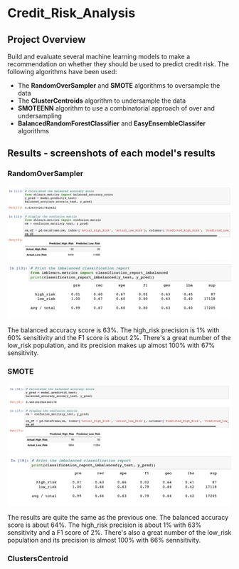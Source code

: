 # Credit_Risk_Analysis

## Project Overview
Build and evaluate several machine learning models to make a recommendation on whether they should be used to predict credit risk. The following algorithms have been used:

* The **RandomOverSampler** and **SMOTE** algorithms to oversample the data
* The **ClusterCentroids** algorithm to undersample the data
* **SMOTEENN** algorithm to use a combinatorial approach of over and undersampling
* **BalancedRandomForestClassifier** and **EasyEnsembleClassifer** algorithms

## Results - screenshots of each model's results

### RandomOverSampler
![](Resources/ROS_1.png)
![](Resources/ROS_2.png)

The balanced accuracy score is 63%. The high_risk precision is 1% with 60% sensitivity and the F1 score is about 2%. There's a great number of the low_risk population, and its precision makes up almost 100% with 67% sensitivity.

### SMOTE
![](Resources/SMOTE_1.png)
![](Resources/SMOTE_2.png)

The results are quite the same as the previous one. The balanced accuracy score is about 64%. The high_risk precision is about 1% with 63% sensitivity and a F1 score of 2%. There's also a great number of the low_risk population and its precision is almost 100% with 66% sennsitivity.

### ClustersCentroid